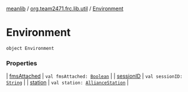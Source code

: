 [meanlib](../../index.md) / [org.team2471.frc.lib.util](../index.md) / [Environment](./index.md)

# Environment

`object Environment`

### Properties

| [fmsAttached](fms-attached.md) | `val fmsAttached: `[`Boolean`](https://kotlinlang.org/api/latest/jvm/stdlib/kotlin/-boolean/index.html) |
| [sessionID](session-i-d.md) | `val sessionID: `[`String`](https://kotlinlang.org/api/latest/jvm/stdlib/kotlin/-string/index.html) |
| [station](station.md) | `val station: `[`AllianceStation`](../-alliance-station/index.md) |


